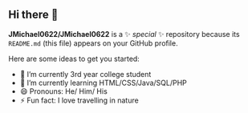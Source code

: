 ## Hi there 👋


**JMichael0622/JMichael0622** is a ✨ _special_ ✨ repository because its `README.md` (this file) appears on your GitHub profile.

Here are some ideas to get you started:

- 🔭 I’m currently 3rd year college student 
- 🌱 I’m currently learning HTML/CSS/Java/SQL/PHP
- 😄 Pronouns: He/ Him/ His
- ⚡ Fun fact: I love travelling in nature

